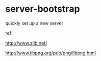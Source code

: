 # server-bootstrap
quickly set up a new server



ref:

http://www.zlib.net/

http://www.libpng.org/pub/png/libpng.html